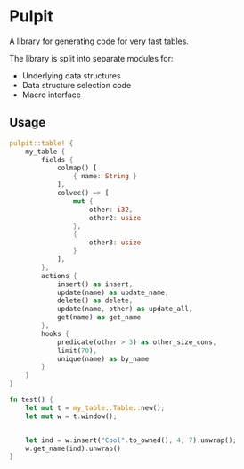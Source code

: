 # Pulpit
A library for generating code for very fast tables.

The library is split into separate modules for:
- Underlying data structures
- Data structure selection code
- Macro interface


## Usage
```rust
pulpit::table! {
    my_table {
        fields {
            colmap() [
                { name: String }
            ],
            colvec() => [
                mut { 
                    other: i32,
                    other2: usize
                },
                {
                    other3: usize
                }
            ],
        },
        actions {
            insert() as insert,
            update(name) as update_name,
            delete() as delete,
            update(name, other) as update_all,
            get(name) as get_name 
        },
        hooks {
            predicate(other > 3) as other_size_cons,
            limit(70),
            unique(name) as by_name
        }
    }
}

fn test() {
    let mut t = my_table::Table::new();
    let mut w = t.window();


    let ind = w.insert("Cool".to_owned(), 4, 7).unwrap();
    w.get_name(ind).unwrap()
}
```

